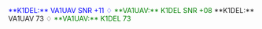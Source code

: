 <span style="color:blue">
**K1DEL:** VA1UAV SNR +11 ♢ 
</span>
<span style="color:green">
**VA1UAV:** K1DEL SNR +08 
</span
<span style="color:blue">
**K1DEL:** VA1UAV 73 ♢ 
</span>
<span style="color:green">
**VA1UAV:** K1DEL 73 
</span
